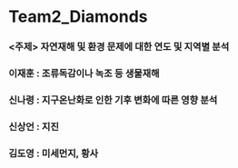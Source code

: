 # Team2_Diamonds


### <주제>  자연재해 및 환경 문제에 대한 연도 및 지역별 분석

### 이재훈 : 조류독감이나 녹조 등 생물재해

### 신나령 : 지구온난화로 인한 기후 변화에 따른 영향 분석

### 신상언 : 지진

### 김도영 : 미세먼지, 황사
